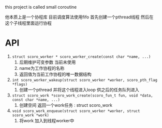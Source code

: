 this project is called small coroutine

他本质上是一个协程库 目前调度算法使用fifo
首先创建一个pthread线程 然后在这个子线程里面运行协程

# API
1. `struct scoro_worker * scoro_worker_create(const char *name, ...)`
    1. 后期维护可变参数 当前未使用
    2. name为工作协程的名称
    3. 返回值为当前工作协程的唯一数据结构
2. `int scoro_worker_wakeup(struct scoro_worker *worker, scoro_pth_flag *flags)`
    1. 创建一个pthread 并将这个线程进入loop 供之后的任务队列进入
3. `struct scoro_work *scoro_work_create(scoro_fun_t fun, void *data, const char *name, ...)`
    1. 创建空间 返回一个work任务 : struct scoro_work 
4. `void scoro_work_enqueue(struct scoro_worker *worker, struct scoro_work *work)`
    1. 将work 加入到线程worker中